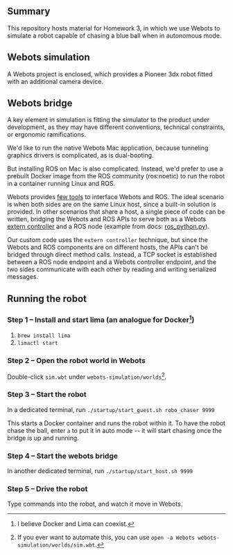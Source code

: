 ## Summary

This repository hosts material for Homework 3, in which we use Webots to simulate a robot capable of chasing a blue ball when in autonomous mode.

## Webots simulation

A Webots project is enclosed, which provides a Pioneer 3dx robot fitted with an additional camera device.

## Webots bridge

A key element in simulation is fitting the simulator to the product under development, as they may have different conventions, technical constraints, or ergonomic ramifications.

We'd like to run the native Webots Mac application, because tunneling graphics drivers is complicated, as is dual-booting.

But installing ROS on Mac is also complicated. Instead, we'd prefer to use a prebuilt Docker image from the ROS community (ros:noetic) to run the robot in a container running Linux and ROS.

Webots provides [few tools](https://cyberbotics.com/doc/guide/using-ros) to interface Webots and ROS. The ideal scenario is when both sides are on the same Linux host, since a built-in solution is provided. In other scenarios that share a host, a single piece of code can be written, bridging the Webots and ROS APIs to serve both as a Webots [extern controller](https://cyberbotics.com/doc/guide/running-extern-robot-controllers) and a ROS node (example from docs: [ros_python.py](https://docs.ros.org/en/melodic/api/webots_ros/html/ros__python_8py_source.html)).

Our custom code uses the `extern controller` technique, but since the Webots and ROS components are on different hosts, the APIs can't be bridged through direct method calls. Instead, a TCP socket is established between a ROS node endpoint and a Webots controller endpoint, and the two sides communicate with each other by reading and writing serialized messages.

## Running the robot

### Step 1 – Install and start lima (an analogue for Docker[^docker_coexist])
1. `brew install lima`
1. `limactl start`

[^docker_coexist]: I believe Docker and Lima can coexist.

### Step 2 – Open the robot world in Webots
Double-click `sim.wbt` under `webots-simulation/worlds`[^auto_open].

[^auto_open]: If you ever want to automate this, you can use `open -a Webots webots-simulation/worlds/sim.wbt`.

### Step 3 – Start the robot
In a dedicated terminal, run `./startup/start_guest.sh robo_chaser 9999`

This starts a Docker container and runs the robot within it. To have the robot chase the ball, enter `a` to put it in auto mode -- it will start chasing once the bridge is up and running.

### Step 4 – Start the webots bridge
In another dedicated terminal, run `./startup/start_host.sh 9999`

### Step 5 – Drive the robot
Type commands into the robot, and watch it move in Webots.
